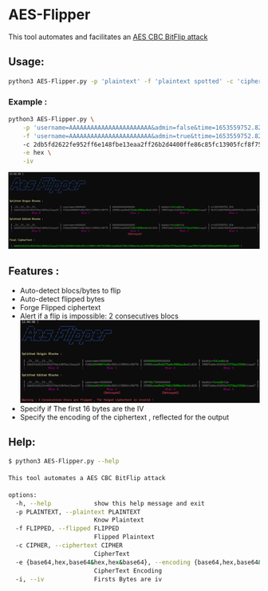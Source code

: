 # AES-Flipper
This tool automates and facilitates an [AES CBC BitFlip attack](https://vozec.fr/articles/attaque-bit-flipping-aes_cbc/)


## Usage:

```bash
python3 AES-Flipper.py -p 'plaintext' -f 'plaintext spotted' -c 'ciphertext' -e 'encoding of the ciphertext'
```

### Example :
```bash
python3 AES-Flipper.py \
	-p 'username=AAAAAAAAAAAAAAAAAAAAAAA&admin=false&time=1653559752.826288' \
	-f 'username=AAAAAAAAAAAAAAAAAAAAAAA&admin=true&ttime=1653559752.826288'
	-c 2db5fd2622fe952ff6e148fbe13eaa2ff26b2d4400ffe86c85fc13905fcf8f7525985cdad9e8275a0c498dac8ed1c02539057a6bc41035e7273ba3354b1caaa79b3f1d66676045ab849f628cc2d18959473beb8523cb6fb8610497f172748b40 \
	-e hex \
	-iv
```
![Alt text](./img/example1.png)

## Features :
- Auto-detect blocs/bytes to flip
- Auto-detect flipped bytes
- Forge Flipped ciphertext
- Alert if a flip is impossible: 2 consecutives blocs
![Alt text](./img/example2.png)
- Specify if The first 16 bytes are the IV
- Specify the encoding of the ciphertext , reflected for the output


## Help:
```bash
$ python3 AES-Flipper.py --help

This tool automates a AES CBC BitFlip attack

options:
  -h, --help            show this help message and exit
  -p PLAINTEXT, --plaintext PLAINTEXT
                        Know Plaintext
  -f FLIPPED, --flipped FLIPPED
                        Flipped Plaintext
  -c CIPHER, --ciphertext CIPHER
                        CipherText
  -e {base64,hex,base64&hex,hex&base64}, --encoding {base64,hex,base64&hex,hex&base64}
                        CipherText Encoding
  -i, --iv              Firsts Bytes are iv
```
